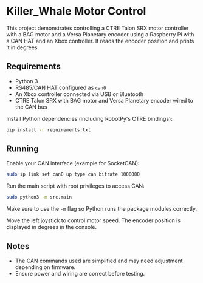 # Killer_Whale Motor Control

This project demonstrates controlling a CTRE Talon SRX motor controller with a BAG motor and a Versa Planetary encoder using a Raspberry Pi with a CAN HAT and an Xbox controller. It reads the encoder position and prints it in degrees.

## Requirements
- Python 3
- RS485/CAN HAT configured as `can0`
- An Xbox controller connected via USB or Bluetooth
- CTRE Talon SRX with BAG motor and Versa Planetary encoder wired to the CAN bus

Install Python dependencies (including RobotPy's CTRE bindings):

```bash
pip install -r requirements.txt
```

## Running
Enable your CAN interface (example for SocketCAN):

```bash
sudo ip link set can0 up type can bitrate 1000000
```

Run the main script with root privileges to access CAN:

```bash
sudo python3 -m src.main
```

Make sure to use the `-m` flag so Python runs the package modules correctly.

Move the left joystick to control motor speed. The encoder position is displayed in degrees in the console.

## Notes
- The CAN commands used are simplified and may need adjustment depending on firmware.
- Ensure power and wiring are correct before testing.
